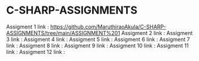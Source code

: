 # C-SHARP-ASSIGNMENTS
Assigment 1 link :  https://github.com/MaruthiraoAkula/C-SHARP-ASSIGNMENTS/tree/main/ASSIGNMENT%201
Assigment 2 link :
Assigment 3 link :
Assigment 4 link :
Assigment 5 link :
Assigment 6 link :
Assigment 7 link :
Assigment 8 link :
Assigment 9 link :
Assigment 10 link :
Assigment 11 link :
Assigment 12 link :
